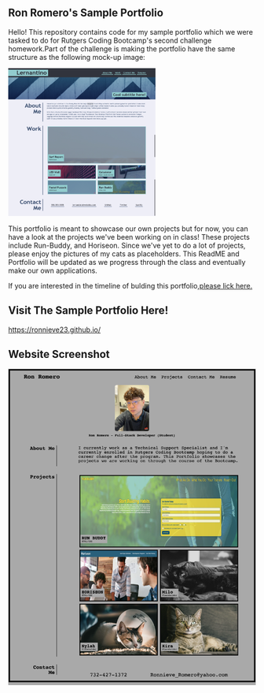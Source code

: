 ## Ron Romero's Sample Portfolio
Hello! This repository contains code for my sample portfolio which we were tasked to do for Rutgers Coding Bootcamp's second challenge homework.Part of the challenge is making the portfolio have the same structure as the following mock-up image:

<img src="./assets/images/portfolio.png" width="300" height="300"/>

This portfolio is meant to showcase our own projects but for now, you can have a look at the projects we've been working on in class!
These projects include Run-Buddy, and Horiseon. Since we've yet to do a lot of projects, please enjoy the pictures of my cats as placeholders.
This ReadME and Portfolio will be updated as we progress through the class and eventually make our own applications.

If you are interested in the timeline of bulding this portfolio,[please lick here.](https://github.com/ronnieve23/ronnieve23.github.io/commits/main)


## Visit The Sample Portfolio Here!
https://ronnieve23.github.io/

## Website Screenshot
![Web Screenshot](./assets/images/websitescreenshot.png)
